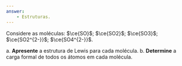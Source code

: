 ```yaml
---
answer:
    - Estruturas.
---
```


Considere as moléculas: $\ce{SO}$; $\ce{SO2}$; $\ce{SO3}$; $\ce{SO2^{2-}}$; $\ce{SO4^{2-}}$.

a. **Apresente** a estrutura de Lewis para cada molécula.
b. **Determine** a carga formal de todos os átomos em cada molécula.

